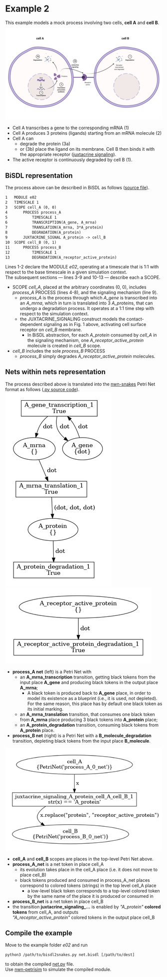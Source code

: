 # Example 2
This example models a mock process involving two cells, **cell A** and **cell B**.  
![Fig. 1](./e02.png)
* Cell A transcribes a gene to the corresponding mRNA (1)
* Cell A produces 3 proteins (ligands) starting from an mRNA molecule (2)  
* Cell A can   
   * degrade the protein (3a)   
   * or (3b) place the ligand on its membrane. Cell B then binds it with the appropriate receptor 
   ([juxtacrine signaling](https://en.wikipedia.org/wiki/Juxtacrine_signalling)).  
* The active receptor is continuously degraded by cell B (1). 

## BiSDL representation  
The process above can be described in BiSDL as follows ([source file](net.bisdl)).  
```
1   MODULE e02
2   TIMESCALE 1
3   SCOPE cell_A (0, 0)
4       PROCESS process_A
5           TIMESCALE 1
6           TRANSCRIPTION(A_gene, A_mrna)
7           TRANSLATION(A_mrna, 3*A_protein)
8           DEGRADATION(A_protein)
9       JUXTACRINE_SIGNAL A_protein -> cell_B
10  SCOPE cell_B (0, 1)
11      PROCESS process_B
12          TIMESCALE 1
13          DEGRADATION(A_receptor_active_protein)
```

Lines 1-2 declare the MODULE *e02*, operating at a timescale that is 1:1 with respect to the base timescale in a given 
simulation context.  
The subsequent sections &mdash; lines 3-9 and 10-13 &mdash; describe each a SCOPE.
* SCOPE *cell_A*, placed at the arbitrary coordinates (0, 0), includes *process_A* PROCESS (lines 4-8), and the signaling 
  mechanism (line 9).   
  * *process_A* is the process through which *A_gene* is transcribed into an *A_mrna*, which in turn is translated into 
    3 *A_protein*s, that can undergo a degradation process. It operates at a 1:1 time step with respect to the simulation context.
  * the JUXTACRINE_SIGNALING construct models the contact-dependent signaling as in Fig. 1 above, activating cell
    surface receptor on *cell_B* membrane.
    * In BiSDL abstraction, for each *A_protein* consumed by *cell_A* in the signaling mechanism, one *A_receptor_active_protein*
    molecule is created in *cell_B* scope.
* *cell_B* includes the sole *process_B* PROCESS
  * *process_B* simply degrades *A_receptor_active_protein* molecules.

## Nets within nets representation
The process described above is translated into the [nwn-snakes](https://github.com/leonardogian/nwn-snakes) 
Petri Net format as follows ([.py source code](net.py)).   
![process_A](topology/E02_process_A_0_net.png) ![process_B](topology/E02_process_B_0_net.png) 
* **process_A net** (left) is a Petri Net with
  * an **A_mrna_transcription** transition, getting black tokens from the input place **A_gene** and producing black 
    tokens in the output place **A_mrna**;
    * A black token is produced back to **A_gene** place, in order to model its existence as a blueprint (i.e., it is 
      used, not depleted). For the same reason, this place has by default one black token as its initial marking.  
  * an **A_mrna_translation** transition, that consumes one black token from **A_mrna** place producing 3 black tokens 
    into **A_protein** place;
  * an **A_protein_degradation** transition, consuming black tokens from **A_protein** place.
* **process_B net** (right) is a Petri Net with a **B_molecule_degradation** transition, depleting black tokens from 
  the input place **B_molecule**.

![](topology/E02_e02_net.png)  
* **cell_A** and **cell_B** scopes are places in the top-level Petri Net above.
* **process_A_net** is a net token in place cell_A
  * its evolution takes place in the cell_A place (i.e. it does not move to place cell_B)
  * black tokens produced and consumed in process_A_net places correspond to colored tokens (strings) in the top level 
    cell_A place
    * a low-level black token corresponds to a top-level colored token by the same name of the place it is produced or 
    consumed in
* **process_B_net** is a net token in place cell_B
* the transition **juxtacrine_signaling_...** is enabled by *"A_protein"* **colored tokens** from cell_A, and outputs  
*"A_receptor_active_protein"* colored tokens in the output place cell_B

## Compile the example
Move to the example folder *e02* and run
```shell
python3 /path/to/bisdl2snakes.py net.bisdl [/path/to/dest]
```
to obtain the compiled [net.py](net.py) file.  
Use [nwn-petrisim](https://github.com/leonardogian/nwn-petrisim) to simulate the compiled module.
